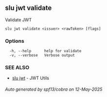 ## slu jwt validate

Validate JWT

```
slu jwt validate <issuer> <rawToken> [flags]
```

### Options

```
  -h, --help      help for validate
  -v, --verbose   Verbose output
```

### SEE ALSO

* [slu jwt](slu_jwt.md)	 - JWT Utils

###### Auto generated by spf13/cobra on 12-May-2025
